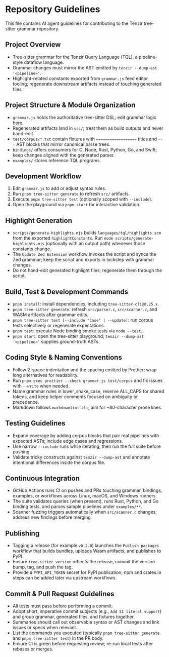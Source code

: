 # Repository Guidelines

This file contains AI agent guidelines for contributing to the Tenzir
tree-sitter grammar repository.

## Project Overview

- Tree-sitter grammar for the Tenzir Query Language (TQL), a pipeline-style
  dataflow language.
- Grammar changes must mirror the AST emitted by `tenzir --dump-ast '<pipeline>'`.
- Highlight-related constants exported from `grammar.js` feed editor tooling;
  regenerate downstream artifacts instead of touching generated files.

## Project Structure & Module Organization

- `grammar.js` holds the authoritative tree-sitter DSL; edit grammar logic here.
- Regenerated artifacts land in `src/`; treat them as build outputs and never
  hand-edit.
- `test/corpus/*.txt` contain fixtures with `==================` titles and
  `---` AST blocks that mirror canonical parse trees.
- `bindings/` offers consumers for C, Node, Rust, Python, Go, and Swift; keep
  changes aligned with the generated parser.
- `examples/` stores reference TQL programs.

## Development Workflow

1. Edit `grammar.js` to add or adjust syntax rules.
2. Run `pnpm tree-sitter generate` to refresh `src/` artifacts.
3. Execute `pnpm tree-sitter test` (optionally scoped with `--include`).
4. Open the playground via `pnpm start` for interactive validation.

## Highlight Generation

- `scripts/generate-highlights.mjs` builds `languages/tql/highlights.scm` from
  the exported `highlightConstants`. Run `node scripts/generate-highlights.mjs`
  (optionally with an output path) whenever those constants change.
- The `Update Zed Extension` workflow invokes the script and syncs the Zed
  grammar; keep the script and exports in lockstep with grammar changes.
- Do not hand-edit generated highlight files; regenerate them through the
  script.

## Build, Test & Development Commands

- `pnpm install`: install dependencies, including `tree-sitter-cli@0.25.x`.
- `pnpm tree-sitter generate`: refresh `src/parser.c`, `src/scanner.c`, and WASM
  artifacts after grammar edits.
- `pnpm tree-sitter test [--include "Case" | --update]`: run corpus tests
  selectively or regenerate expectations.
- `pnpm test`: execute Node binding smoke tests via `node --test`.
- `pnpm start`: open the tree-sitter playground; `tenzir --dump-ast '<pipeline>'`
  supplies ground-truth ASTs.

## Coding Style & Naming Conventions

- Follow 2-space indentation and the spacing emitted by Prettier; wrap long
  alternatives for readability.
- Run `pnpm exec prettier --check grammar.js test/corpus` and fix issues with
  `--write` when needed.
- Name grammar rules in lower_snake_case, reserve ALL_CAPS for shared tokens,
  and keep helper comments focused on ambiguity or precedence.
- Markdown follows `markdownlint-cli`; aim for ~80-character prose lines.

## Testing Guidelines

- Expand coverage by adding corpus blocks that pair real pipelines with expected
  ASTs; include edge cases and regressions.
- Use narrow `--include` runs while iterating, then run the full suite before
  pushing.
- Validate tricky constructs against `tenzir --dump-ast` and annotate
  intentional differences inside the corpus file.

## Continuous Integration

- GitHub Actions runs CI on pushes and PRs touching grammar, bindings, examples,
  or workflows across Linux, macOS, and Windows runners.
- The suite validates queries (when present), runs Rust, Python, and Go binding
  tests, and parses sample pipelines under `examples/**`.
- Scanner fuzzing triggers automatically when `src/scanner.c` changes; address
  new findings before merging.

## Publishing

- Tagging a release (for example `v0.2.0`) launches the `Publish packages`
  workflow that builds bundles, uploads Wasm artifacts, and publishes to PyPI.
- Ensure `tree-sitter version` reflects the release, commit the version bump,
  tag, and push the tag.
- Provide a `PYPI_API_TOKEN` secret for PyPI publication; npm and crates.io
  steps can be added later via upstream workflows.

## Commit & Pull Request Guidelines

- All tests must pass before performing a commit.
- Adopt short, imperative commit subjects (e.g., `Add SI literal support`) and
  group grammar, generated files, and fixtures together.
- Summaries should call out observable syntax or AST changes and link issues or
  specs when relevant.
- List the commands you executed (typically `pnpm tree-sitter generate` and
  `pnpm tree-sitter test`) in the PR body.
- Ensure CI is green before requesting review; re-run local tests after rebases
  or merges.
